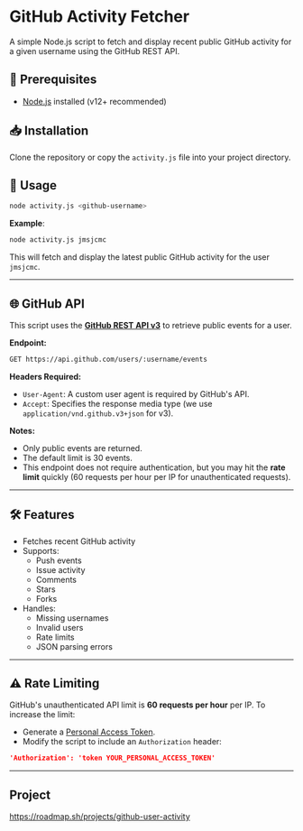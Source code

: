 

# GitHub Activity Fetcher

A simple Node.js script to fetch and display recent public GitHub activity for a given username using the GitHub REST API.

## 🔧 Prerequisites

- [Node.js](https://nodejs.org/) installed (v12+ recommended)

## 📥 Installation

Clone the repository or copy the `activity.js` file into your project directory.

## 🚀 Usage

```bash
node activity.js <github-username>
```
**Example**:
```bash
node activity.js jmsjcmc
```
This will fetch and display the latest public GitHub activity for the user `jmsjcmc`.

---
## 🌐 GitHub API 
This script uses the **[GitHub REST API v3](https://docs.github.com/en/rest)** to retrieve public events for a user.

**Endpoint:**
```bash
GET https://api.github.com/users/:username/events
```
**Headers Required:**

 
 - `User-Agent`: A custom user agent is required by GitHub's API.
 - `Accept`: Specifies the response media type (we use `application/vnd.github.v3+json` for v3).
 
 **Notes:**
 
 - Only public events are returned.
 - The default limit is 30 events.
 - This endpoint does not require authentication, but you may hit the **rate limit** quickly (60 requests per hour per IP for unauthenticated requests).
 ---
## 🛠️ Features
 - Fetches recent GitHub activity
 - Supports:
	 - Push events
	 - Issue activity
	 - Comments
	 - Stars
	 - Forks
 - Handles:
	 - Missing usernames
	 - Invalid users
	 - Rate limits
	 - JSON parsing errors
---
## ⚠️ Rate Limiting
GitHub's unauthenticated API limit is **60 requests per hour** per IP. To increase the limit:
 - Generate a [Personal Access Token](https://github.com/settings/tokens).
 - Modify the script to include an `Authorization` header:
```json
'Authorization': 'token YOUR_PERSONAL_ACCESS_TOKEN'

```
---
## Project
https://roadmap.sh/projects/github-user-activity
